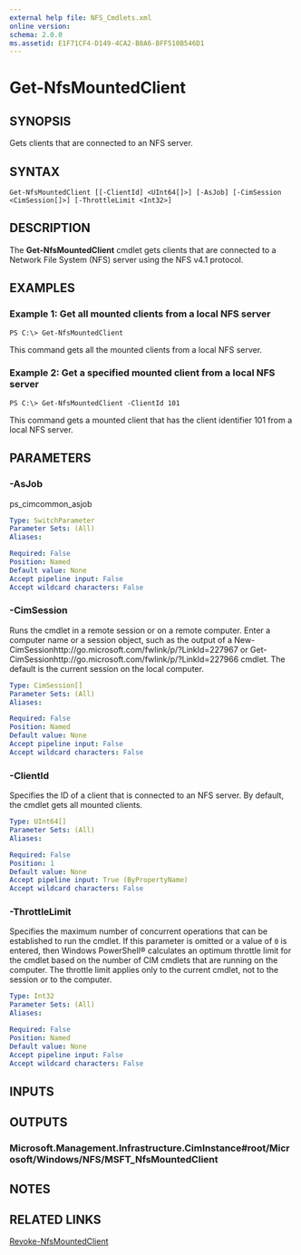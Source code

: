 ```yaml
---
external help file: NFS_Cmdlets.xml
online version: 
schema: 2.0.0
ms.assetid: E1F71CF4-D149-4CA2-B8A6-BFF510B546D1
---
```


# Get-NfsMountedClient

## SYNOPSIS
Gets clients that are connected to an NFS server.

## SYNTAX

```
Get-NfsMountedClient [[-ClientId] <UInt64[]>] [-AsJob] [-CimSession <CimSession[]>] [-ThrottleLimit <Int32>]
```

## DESCRIPTION
The **Get-NfsMountedClient** cmdlet gets clients that are connected to a Network File System (NFS) server using the NFS v4.1 protocol.

## EXAMPLES

### Example 1: Get all mounted clients from a local NFS server
```
PS C:\> Get-NfsMountedClient
```

This command gets all the mounted clients from a local NFS server.

### Example 2: Get a specified mounted client from a local NFS server
```
PS C:\> Get-NfsMountedClient -ClientId 101
```

This command gets a mounted client that has the client identifier 101 from a local NFS server.

## PARAMETERS

### -AsJob
ps_cimcommon_asjob

```yaml
Type: SwitchParameter
Parameter Sets: (All)
Aliases: 

Required: False
Position: Named
Default value: None
Accept pipeline input: False
Accept wildcard characters: False
```

### -CimSession
Runs the cmdlet in a remote session or on a remote computer.
Enter a computer name or a session object, such as the output of a New-CimSessionhttp://go.microsoft.com/fwlink/p/?LinkId=227967 or Get-CimSessionhttp://go.microsoft.com/fwlink/p/?LinkId=227966 cmdlet.
The default is the current session on the local computer.

```yaml
Type: CimSession[]
Parameter Sets: (All)
Aliases: 

Required: False
Position: Named
Default value: None
Accept pipeline input: False
Accept wildcard characters: False
```

### -ClientId
Specifies the ID of a client that is connected to an NFS server.
By default, the cmdlet gets all mounted clients.

```yaml
Type: UInt64[]
Parameter Sets: (All)
Aliases: 

Required: False
Position: 1
Default value: None
Accept pipeline input: True (ByPropertyName)
Accept wildcard characters: False
```

### -ThrottleLimit
Specifies the maximum number of concurrent operations that can be established to run the cmdlet.
If this parameter is omitted or a value of `0` is entered, then Windows PowerShell® calculates an optimum throttle limit for the cmdlet based on the number of CIM cmdlets that are running on the computer.
The throttle limit applies only to the current cmdlet, not to the session or to the computer.

```yaml
Type: Int32
Parameter Sets: (All)
Aliases: 

Required: False
Position: Named
Default value: None
Accept pipeline input: False
Accept wildcard characters: False
```

## INPUTS

## OUTPUTS

### Microsoft.Management.Infrastructure.CimInstance#root/Microsoft/Windows/NFS/MSFT_NfsMountedClient

## NOTES

## RELATED LINKS

[Revoke-NfsMountedClient](./Revoke-NfsMountedClient.md)

